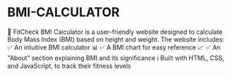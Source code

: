 # BMI-CALCULATOR
🚀 FitCheck BMI Calculator is a user-friendly website designed to calculate Body Mass Index (BMI) based on height and weight. The website includes: ✅ An intuitive BMI calculator 📊 ✅ A BMI chart for easy reference 📈 ✅ An "About" section explaining BMI and its significance ℹ️  Built with HTML, CSS, and JavaScript, to track their fitness levels
